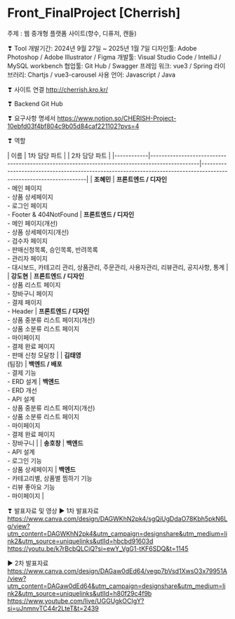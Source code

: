 # Front_FinalProject [Cherrish]
주제 : 웹 중개형 플랫폼 사이트(향수, 디퓨저, 캔들)

❣ Tool
개발기간: 2024년 9월 27일 ~ 2025년 1월 7일
디자인툴: Adobe Photoshop / Adobe Illustrator / Figma
개발툴: Visual Studio Code / IntelliJ / MySQL workbench
협업툴: Git Hub / Swagger 
프레임 워크: vue3 / Spring
라이브러리: Chartjs / vue3-carousel
사용 언어: Javascript / Java

❣ 사이트 연결
http://cherrish.kro.kr/

❣ Backend Git Hub

❣ 요구사항 명세서
https://www.notion.so/CHERISH-Project-10ebfd03f4bf804c9b05d84caf221102?pvs=4

❣ 역할

| 이름       | 1차 담당 파트  |                                                                               | 2차 담당 파트                                                                                                     |
|------------|-----------------------------------------------------------------------------------------------|-------------------------------------------------------------------------------------------------------------------|
| **조혜민** | **프론트엔드 / 디자인**<br>- 메인 페이지<br>- 상품 상세페이지<br>- 로그인 페이지<br>- Footer & 404NotFound | **프론트엔드 / 디자인**<br>- 메인 페이지(개선)<br>- 상품 상세페이지(개선)<br>- 검수자 페이지<br>  - 판매신청목록, 승인목록, 반려목록<br>- 관리자 페이지<br>  - 대시보드, 카테고리 관리, 상품관리, 주문관리, 사용자관리, 리뷰관리, 공지사항, 통계 |
| **강도현** | **프론트엔드 / 디자인**<br>- 상품 리스트 페이지<br>- 장바구니 페이지<br>- 결제 페이지<br>- Header | **프론트엔드 / 디자인**<br>- 상품 중분류 리스트 페이지(개선)<br>- 상품 소분류 리스트 페이지<br>- 마이페이지<br>- 결제 완료 페이지<br>- 판매 신청 모달창 |
| **김태영**<br>(팀장) | **백엔드 / 배포**<br>- 결제 기능<br>- ERD 설계                                            | **백엔드**<br>- ERD 개선<br>- API 설계<br>  - 상품 중분류 리스트 페이지(개선)<br>  - 상품 소분류 리스트 페이지<br>  - 마이페이지<br>  - 결제 완료 페이지<br>  - 장바구니 |
| **송호창** | **백엔드**<br>- API 설계<br>  - 로그인 기능<br>  - 상품 상세페이지                              | **백엔드**<br>- 카테고리별, 상품별 찜하기 기능<br>- 리뷰 좋아요 기능<br>- 마이페이지                              |

❣ 발표자료 및 영상
  ▶ 1차 발표자료
https://www.canva.com/design/DAGWKhN2pk4/sgQiUgDdaO78Kbh5pkN6Lg/view?utm_content=DAGWKhN2pk4&utm_campaign=designshare&utm_medium=link2&utm_source=uniquelinks&utlId=hbcbd91603d
https://youtu.be/k7rBcbQLCiQ?si=ewY_VgG1-tKF6SDQ&t=1145

  ▶ 2차 발표자료
  https://www.canva.com/design/DAGaw0dEd64/vegp7bVsd1XwsO3x79951A/view?utm_content=DAGaw0dEd64&utm_campaign=designshare&utm_medium=link2&utm_source=uniquelinks&utlId=h80f29c4f9b
  https://www.youtube.com/live/UGGUgkOCIgY?si=uJnmnvTC44r2LteT&t=2439
